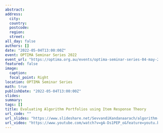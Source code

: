 ```yaml
---
abstract: 
address:
  city: 
  country: 
  postcode: 
  region: 
  street: 
all_day: false
authors: []
date: "2022-05-04T13:00:00Z" 
event: OPTIMA Seminar Series 2022
event_url: "https://optima.org.au/events/optima-seminar-series-04-may-2022/" 
featured: false
image:
  caption: 
  focal_point: Right
location: OPTIMA Seminar Series
math: true
publishDate: "2022-05-04T13:00:00Z"
slides: 
summary: 
tags: []
title: Evaluating Algorithm Portfolios using Item Response Theory
url_code: ""
url_slides: "https://www.slideshare.net/SevvandiKandanaarach/algorithm-evaluation-using-item-response-theorypptx"
url_video: "https://www.youtube.com/watch?v=gA-Ds1PEP_o&feature=youtu.be"
---
```

